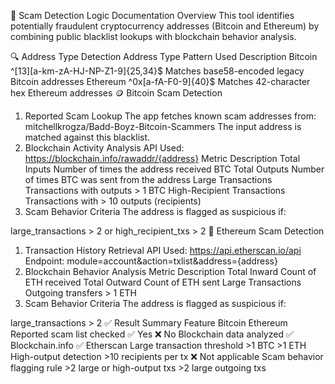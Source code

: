📘 Scam Detection Logic Documentation
Overview
This tool identifies potentially fraudulent cryptocurrency addresses (Bitcoin and Ethereum) by combining public blacklist lookups with blockchain behavior analysis.

🔍 Address Type Detection
Address Type	Pattern Used	Description
Bitcoin	^[13][a-km-zA-HJ-NP-Z1-9]{25,34}$	Matches base58-encoded legacy Bitcoin addresses
Ethereum	^0x[a-fA-F0-9]{40}$	Matches 42-character hex Ethereum addresses
🪙 Bitcoin Scam Detection
1. Reported Scam Lookup
The app fetches known scam addresses from: mitchellkrogza/Badd-Boyz-Bitcoin-Scammers
The input address is matched against this blacklist.
2. Blockchain Activity Analysis
API Used: https://blockchain.info/rawaddr/{address}
Metric	Description
Total Inputs	Number of times the address received BTC
Total Outputs	Number of times BTC was sent from the address
Large Transactions	Transactions with outputs > 1 BTC
High-Recipient Transactions	Transactions with > 10 outputs (recipients)
3. Scam Behavior Criteria
The address is flagged as suspicious if:

large_transactions > 2 or high_recipient_txs > 2
💎 Ethereum Scam Detection
1. Transaction History Retrieval
API Used: https://api.etherscan.io/api
Endpoint: module=account&action=txlist&address={address}
2. Blockchain Behavior Analysis
Metric	Description
Total Inward	Count of ETH received
Total Outward	Count of ETH sent
Large Transactions	Outgoing transfers > 1 ETH
3. Scam Behavior Criteria
The address is flagged as suspicious if:

large_transactions > 2
✅ Result Summary
Feature	Bitcoin	Ethereum
Reported scam list checked	✅ Yes	❌ No
Blockchain data analyzed	✅ Blockchain.info	✅ Etherscan
Large transaction threshold	>1 BTC	>1 ETH
High-output detection	>10 recipients per tx	❌ Not applicable
Scam behavior flagging rule	>2 large or high-output txs	>2 large outgoing txs
